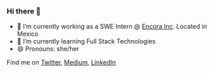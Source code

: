 ### Hi there 👋

- 🔭 I’m currently working as a SWE Intern @ [Encora Inc](https://www.encora.com). Located in Mexico
- 🌱 I’m currently learning Full Stack Technologies
- 😄 Pronouns: she/her

Find me on [Twitter](https://twitter.com/devjuliet), [Medium](https://devjuliet.medium.com), [LinkedIn](https://www.linkedin.com/in/devjuliet/)
